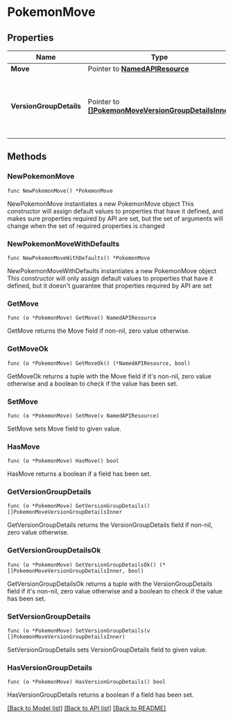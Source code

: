 # PokemonMove

## Properties

Name | Type | Description | Notes
------------ | ------------- | ------------- | -------------
**Move** | Pointer to [**NamedAPIResource**](NamedAPIResource.md) |  | [optional] 
**VersionGroupDetails** | Pointer to [**[]PokemonMoveVersionGroupDetailsInner**](PokemonMoveVersionGroupDetailsInner.md) | A list of details showing how the Pokémon can learn the move  | [optional] 

## Methods

### NewPokemonMove

`func NewPokemonMove() *PokemonMove`

NewPokemonMove instantiates a new PokemonMove object
This constructor will assign default values to properties that have it defined,
and makes sure properties required by API are set, but the set of arguments
will change when the set of required properties is changed

### NewPokemonMoveWithDefaults

`func NewPokemonMoveWithDefaults() *PokemonMove`

NewPokemonMoveWithDefaults instantiates a new PokemonMove object
This constructor will only assign default values to properties that have it defined,
but it doesn't guarantee that properties required by API are set

### GetMove

`func (o *PokemonMove) GetMove() NamedAPIResource`

GetMove returns the Move field if non-nil, zero value otherwise.

### GetMoveOk

`func (o *PokemonMove) GetMoveOk() (*NamedAPIResource, bool)`

GetMoveOk returns a tuple with the Move field if it's non-nil, zero value otherwise
and a boolean to check if the value has been set.

### SetMove

`func (o *PokemonMove) SetMove(v NamedAPIResource)`

SetMove sets Move field to given value.

### HasMove

`func (o *PokemonMove) HasMove() bool`

HasMove returns a boolean if a field has been set.

### GetVersionGroupDetails

`func (o *PokemonMove) GetVersionGroupDetails() []PokemonMoveVersionGroupDetailsInner`

GetVersionGroupDetails returns the VersionGroupDetails field if non-nil, zero value otherwise.

### GetVersionGroupDetailsOk

`func (o *PokemonMove) GetVersionGroupDetailsOk() (*[]PokemonMoveVersionGroupDetailsInner, bool)`

GetVersionGroupDetailsOk returns a tuple with the VersionGroupDetails field if it's non-nil, zero value otherwise
and a boolean to check if the value has been set.

### SetVersionGroupDetails

`func (o *PokemonMove) SetVersionGroupDetails(v []PokemonMoveVersionGroupDetailsInner)`

SetVersionGroupDetails sets VersionGroupDetails field to given value.

### HasVersionGroupDetails

`func (o *PokemonMove) HasVersionGroupDetails() bool`

HasVersionGroupDetails returns a boolean if a field has been set.


[[Back to Model list]](../README.md#documentation-for-models) [[Back to API list]](../README.md#documentation-for-api-endpoints) [[Back to README]](../README.md)


